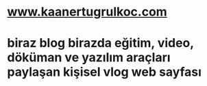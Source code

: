 # www.kaanertugrulkoc.com

#  biraz blog birazda eğitim, video, döküman ve yazılım araçları paylaşan kişisel vlog web sayfası
